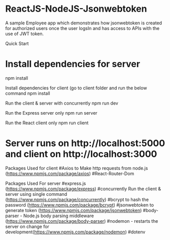 # ReactJS-NodeJS-Jsonwebtoken
A sample  Employee app which demonstrates how jsonwebtoken is created for authorized users once the user logsIn and has access to APIs with the use of JWT token.

Quick Start
# Install dependencies for server
npm install

Install dependencies for client (go to client folder and run the below command
npm install

Run the client & server with concurrently
npm run dev

Run the Express server only
npm run server

Run the React client only
npm run client

# Server runs on http://localhost:5000 and client on http://localhost:3000

Packages Used for client 
#Axios to Make http requests from node.js (https://www.npmjs.com/package/axios)
#React-Router-Dom 

Packages Used For server
#express.js (https://www.npmjs.com/package/express)
#concurrently Run the client & server using single command (https://www.npmjs.com/package/concurrently)
#bcrypt to hash the password (https://www.npmjs.com/package/bcrypt)
#jsonwebtoken to generate token (https://www.npmjs.com/package/jsonwebtoken)
#body-parser - Node.js body parsing middleware (https://www.npmjs.com/package/body-parser)
#nodemon - restarts the server on change for development(https://www.npmjs.com/package/nodemon)
#dotenv

